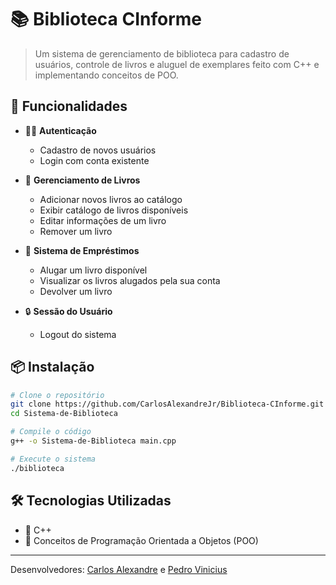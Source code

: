 
# 📚 Biblioteca CInforme

> Um sistema de gerenciamento de biblioteca para cadastro de usuários, controle de livros e aluguel de exemplares feito com C++ e implementando conceitos de POO.

## 🚀 Funcionalidades

- 🧑‍💻 **Autenticação**
  - Cadastro de novos usuários
  - Login com conta existente

- 📖 **Gerenciamento de Livros**
  - Adicionar novos livros ao catálogo
  - Exibir catálogo de livros disponíveis
  - Editar informações de um livro
  - Remover um livro

- 📑 **Sistema de Empréstimos**
  - Alugar um livro disponível
  - Visualizar os livros alugados pela sua conta
  - Devolver um livro

- 🔒 **Sessão do Usuário**
  - Logout do sistema


## 📦 Instalação

```bash
# Clone o repositório
git clone https://github.com/CarlosAlexandreJr/Biblioteca-CInforme.git
cd Sistema-de-Biblioteca

# Compile o código
g++ -o Sistema-de-Biblioteca main.cpp

# Execute o sistema
./biblioteca
```

## 🛠️ Tecnologias Utilizadas

- 🚀 C++
- 📌 Conceitos de Programação Orientada a Objetos (POO)


---

Desenvolvedores:
[Carlos Alexandre](https://github.com/CarlosAlexandreJr) e 
[Pedro Vinicius](https://github.com/pedro-cb)
